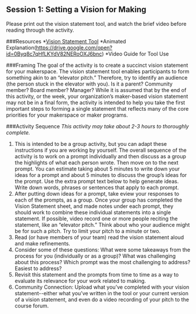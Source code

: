 ## Session 1: Setting a Vision for Making 

Please print out the vision statement tool, and watch the brief video before reading through the activity. 

###Resources
 *[Vision Statement Tool](https://drive.google.com/open?id=0B73IBpX2ukUbOW12WE5qUk5FcmM)
 *Animated Explanation(https://drive.google.com/open?id=0Byq8c7qHfLKYdV82NERoOXJ6bnc)
 *Video Guide for Tool Use

###Framing
The goal of the activity is to create a succinct vision statement for your makerspace. The vision statement tool enables participants to form something akin to an “elevator pitch.” Therefore, try to identify an audience (the person stuck in the elevator with you). Is it a parent? Community member? Board member? Manager? While it is assumed that by the end of this activity, or the week, your organization’s maker-based vision statement may not be in a final form, the activity is intended to help you take the first important steps to forming a single statement that reflects many of the core priorities for your makerspace or maker programs.  

###Activity Sequence
*This activity may take about 2-3 hours to thoroughly complete.*

1. This is intended to be a group activity, but you can adapt these instructions if you are working by yourself. The overall sequence of the activity is to work on a prompt individually and then discuss as a group the highlights of what each person wrote. Then move on to the next prompt. You can estimate taking about 5 minutes to write down your ideas for a prompt and about 5 minutes to discuss the group’s ideas for the prompt. Use the extra prompt text below to help generate ideas. Write down words, phrases or sentences that apply to each prompt.
1. After putting down ideas for a prompt, take eview your responses to each of the prompts, as a group.
Once your group has completed the Vision Statement sheet, and made notes under each prompt, they should work to combine these individual statements into a single statement. If possible, video record one or more people reciting the statement, like an “elevator pitch.” Think about who your audience might be for such a pitch.  Try to limit your pitch to a minute or two. 
1. Read (or have members of your team) read the vision statement aloud and make refinements.
1. Consider some of these questions: What were some takeaways from the process for you (individually or as a group)? What was challenging about this process? Which prompt was the most challenging to address? Easiest to address? 
1. Revisit this statement and the prompts from time to time as a way to evaluate its relevance for your work related to making.
1. Community Connection: Upload what you’ve completed with your vision statement--either what you’ve written in the tool or your current version of a vision statement, and even do a video recording of your pitch to the course forum. 
